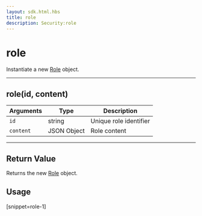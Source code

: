 ```yaml
---
layout: sdk.html.hbs
title: role
description: Security:role
---
```


# role

Instantiate a new [Role](/sdk-reference/php/3/role) object.

---

## role(id, content)

| Arguments | Type        | Description            |
| --------- | ----------- | ---------------------- |
| `id`      | string      | Unique role identifier |
| `content` | JSON Object | Role content           |

---

## Return Value

Returns the new [Role](/sdk-reference/php/3/role) object.

## Usage

[snippet=role-1]
